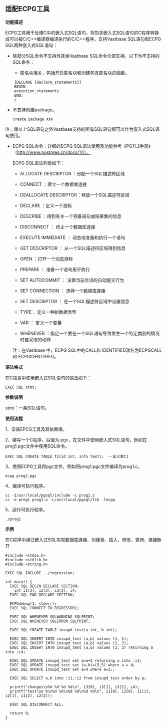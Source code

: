 ## 适配ECPG工具

**功能描述**

ECPG工具用于处理C中的嵌入式SQL语句，将包含嵌入式SQL语句的C程序转换成可以被C/C++编译器编译执行的C/C++程序。支持Vastbase SQL语句和ECPG SQL两种嵌入式SQL语句：

- 除部分SQL命令不支持外其余Vastbase SQL命令全部支持。以下为不支持的SQL命令：

  - 匿名块相关，包括开启匿名块和创建包含匿名块的函数。

```
    [DECLARE [declare_statements]] 
    BEGIN
    execution_statements  
    END;
    /
```

  - 不支持创建package。

    ```
    create package XXX
    ```

注：除以上SQL语句之外Vastbase支持的所有SQL语句都可以作为嵌入式SQL语句使用。

- ECPG SQL命令：详细的ECPG SQL语法使用及功能参考《PG11.2手册》（http://www.postgres.cn/docs/11/）。

  ECPG SQL语法列表如下：

  - ALLOCATE DESCRIPTOR ：分配一个SQL描述符区域

  - CONNECT ：建立一个数据库连接

  - DEALLOCATE DESCRIPTOR：释放一个SQL描述符区域

  - DECLARE ：定义一个游标

  - DESCRIBE ：得到有关一个预备语句或结果集的信息

  - DISCONNECT ： 终止一个数据库连接

  - EXECUTE IMMEDIATE ： 动态地准备和执行一个语句

  - GET DESCRIPTOR ： 从一个SQL描述符区域得到信息

  - OPEN ：打开一个动态游标

  - PREPARE ： 准备一个语句用于执行

  - SET AUTOCOMMIT ： 设置当前会话的自动提交行为

  - SET CONNECTION ： 选择一个数据库连接

  - SET DESCRIPTOR ： 在一个SQL描述符区域中设置信息

  - TYPE： 定义一种新数据类型

  - VAR ： 定义一个变量

  - WHENEVER ：指定一个要在一个SQL语句导致发生一个特定类别的情况时要采取的动作

  注：在Vastbase 中，ECPG SQL中的CALL和 IDENTIFIED改名为ECPGCALL和	ECPGIDENTIFIED。

**语法格式**

在C语言中使用嵌入式SQL语句的语法如下：

```
EXEC SQL stmt;
```

**参数说明**

stmt：一条SQL语句。

**使用流程**

1、安装EPCG工具及其依赖库。

2、编写一个C程序，后缀为.pgc，在文件中使用嵌入式SQL语句，例如在prog1.pgc文件中使用SQL命令。

```
EXEC SQL CREATE TABLE t1(id int, info text);  --定义表t1
```

3、使用ECPG工具将pgc文件，例如将prog1.pgc文件编译为prog1.c。

```
ecpg prog1.pgc
```

4、编译可执行程序。

```
cc -I/usr/local/pgsql/include -c prog1.c
cc -o prog1 prog1.o -L/usr/local/pgsql/lib -lecpg
```

5、运行可执行程序。

```
./prog1
```

**示例**

在C程序中通过嵌入式SQL实现数据库连接、创建表、插入、修改、查询、连接断开

```
#include <stdio.h>
#include <stdlib.h>
#include <string.h>

EXEC SQL INCLUDE ../regression;

int main() {
  EXEC SQL BEGIN DECLARE SECTION;
  	int i1[3], i2[3], i3[3], i4;
  EXEC SQL END DECLARE SECTION;

  ECPGdebug(1, stderr);
  EXEC SQL CONNECT TO REGRESSDB1;

  EXEC SQL WHENEVER SQLWARNING SQLPRINT;
  EXEC SQL WHENEVER SQLERROR SQLPRINT;

  EXEC SQL CREATE TABLE insupd_test(a int, b int);

  EXEC SQL INSERT INTO insupd_test (a,b) values (1, 1);
  EXEC SQL INSERT INTO insupd_test (a,b) values (2, 2);
  EXEC SQL INSERT INTO insupd_test (a,b) values (3, 3) returning a into :i4;

  EXEC SQL UPDATE insupd_test set a=a+1 returning a into :i3;
  EXEC SQL UPDATE insupd_test set (a,b)=(5,5) where a = 4;
  EXEC SQL UPDATE insupd_test set a=4 where a=3;;

  EXEC SQL SELECT a,b into :i1,:i2 from insupd_test order by a;

  printf("changes\n%d %d %d %d\n", i3[0], i3[1], i3[2], i4);
  printf("test\na b\n%d %d\n%d %d\n%d %d\n", i1[0], i2[0], i1[1], i2[1], i1[2], i2[2]);

  EXEC SQL DISCONNECT ALL;

  return 0;
}
```
